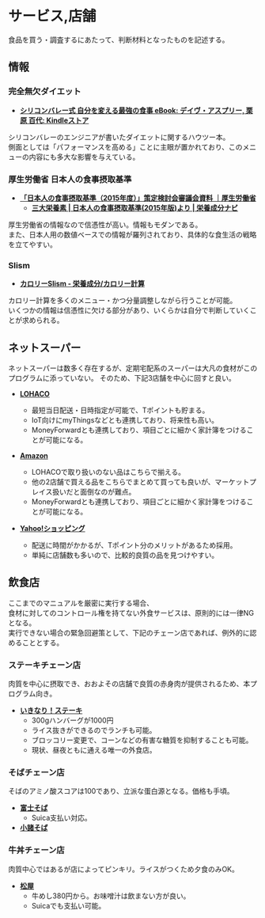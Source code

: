 サービス,店舗
====

食品を買う・調査するにあたって、判断材料となったものを記述する。

情報
----

### 完全無欠ダイエット

- [**シリコンバレー式 自分を変える最強の食事 eBook: デイヴ・アスプリー, 栗原 百代: Kindleストア**](https://www.amazon.co.jp/ebook/dp/B015S5545W/)

シリコンバレーのエンジニアが書いたダイエットに関するハウツー本。  
側面としては「パフォーマンスを高める」ことに主眼が置かれており、このメニューの内容にも多大な影響を与えている。

### 厚生労働省 日本人の食事摂取基準

- [**「日本人の食事摂取基準（2015年度）」策定検討会審議会資料 ｜厚生労働省**](http://www.mhlw.go.jp/stf/shingi/0000041824.html)
  - [**三大栄養素 | 日本人の食事摂取基準(2015年版)より | 栄養成分ナビ**](http://www.glico.co.jp/navi/e07.html)

厚生労働省の情報なので信憑性が高い。情報もモダンである。  
また、日本人用の数値ベースでの情報が羅列されており、具体的な食生活の戦略を立てやすい。

### Slism
- [**カロリーSlism - 栄養成分/カロリー計算**](http://calorie.slism.jp/)

カロリー計算を多くのメニュー・かつ分量調整しながら行うことが可能。  
いくつかの情報は信憑性に欠ける部分があり、いくらかは自分で判断していくことが求められる。


ネットスーパー
----

ネットスーパーは数多く存在するが、定期宅配系のスーパーは大凡の食材がこのプログラムに添っていない。
そのため、下記3店舗を中心に回すと良い。

- [**LOHACO**](https://lohaco.jp/)
  - 最短当日配送・日時指定が可能で、Tポイントも貯まる。
  - IoT向けにmyThingsなどとも連携しており、将来性も高い。
  - MoneyForwardとも連携しており、項目ごとに細かく家計簿をつけることが可能になる。

- [**Amazon**](https://www.amazon.co.jp/)
  - LOHACOで取り扱いのない品はこちらで揃える。
  - 他の2店舗で買える品をこちらでまとめて買っても良いが、マーケットプレイス扱いだと面倒なのが難点。
  - MoneyForwardとも連携しており、項目ごとに細かく家計簿をつけることが可能になる。

- [**Yahoo!ショッピング**](http://shopping.yahoo.co.jp/)
  - 配送に時間がかかるが、Tポイント分のメリットがあるため採用。
  - 単純に店舗数も多いので、比較的良質の品を見つけやすい。


飲食店
----

ここまでのマニュアルを厳密に実行する場合、  
食材に対してのコントロール権を持てない外食サービスは、原則的には一律NGとなる。  
実行できない場合の緊急回避策として、下記のチェーン店であれば、例外的に認めることとする。

### ステーキチェーン店

肉質を中心に摂取でき、おおよその店舗で良質の赤身肉が提供されるため、本プログラム向き。

- [**いきなり！ステーキ**](http://ikinaristeak.com/home/)
  - 300gハンバーグが1000円
  - ライス抜きができるのでランチも可能。
  - ブロッコリー変更で、コーンなどの有害な糖質を抑制することも可能。
  - 現状、昼夜ともに通える唯一の外食店。

### そばチェーン店

そばのアミノ酸スコアは100であり、立派な蛋白源となる。価格も手頃。

- [**富士そば**](http://fujisoba.co.jp/)
  - Suica支払い対応。
- [**小諸そば**](http://www.k-mitsuwa.co.jp/komorodiv/)

### 牛丼チェーン店

肉質中心ではあるが店によってピンキリ。ライスがつくため夕食のみOK。

- [**松屋**](http://www.matsuyafoods.co.jp/)
  - 牛めし380円から。お味噌汁は飲まない方が良い。
  - Suicaでも支払い可能。
